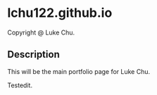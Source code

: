 # lchu122.github.io

Copyright @ Luke Chu.
 
## Description

This will be the main portfolio page for Luke Chu.

Testedit.
